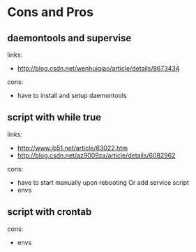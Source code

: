 # Cons and Pros

## daemontools and supervise

links:

 - http://blog.csdn.net/wenhuiqiao/article/details/8673434

cons:

 - have to install and setup daemontools 
 
## script with while true

links: 

 - http://www.jb51.net/article/63022.htm
 - http://blog.csdn.net/az9009za/article/details/6082962
 
cons: 
 - have to start manually upon rebooting Or add service script
 - envs
 
 ## script with crontab

cons:
 - envs
 

